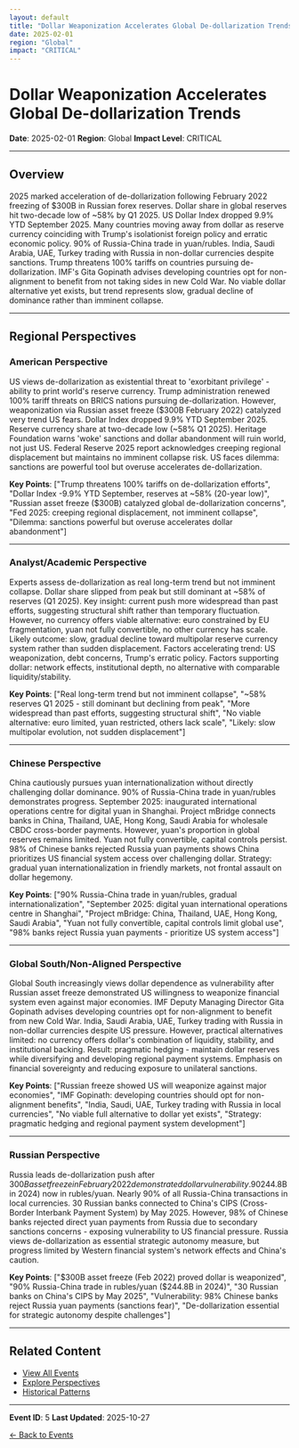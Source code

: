 ```yaml
---
layout: default
title: "Dollar Weaponization Accelerates Global De-dollarization Trends"
date: 2025-02-01
region: "Global"
impact: "CRITICAL"
---
```


# Dollar Weaponization Accelerates Global De-dollarization Trends

**Date**: 2025-02-01
**Region**: Global
**Impact Level**: CRITICAL

---

## Overview

2025 marked acceleration of de-dollarization following February 2022 freezing of $300B in Russian forex reserves. Dollar share in global reserves hit two-decade low of ~58% by Q1 2025. US Dollar Index dropped 9.9% YTD September 2025. Many countries moving away from dollar as reserve currency coinciding with Trump's isolationist foreign policy and erratic economic policy. 90% of Russia-China trade in yuan/rubles. India, Saudi Arabia, UAE, Turkey trading with Russia in non-dollar currencies despite sanctions. Trump threatens 100% tariffs on countries pursuing de-dollarization. IMF's Gita Gopinath advises developing countries opt for non-alignment to benefit from not taking sides in new Cold War. No viable dollar alternative yet exists, but trend represents slow, gradual decline of dominance rather than imminent collapse.

---

## Regional Perspectives

### American Perspective

US views de-dollarization as existential threat to 'exorbitant privilege' - ability to print world's reserve currency. Trump administration renewed 100% tariff threats on BRICS nations pursuing de-dollarization. However, weaponization via Russian asset freeze ($300B February 2022) catalyzed very trend US fears. Dollar Index dropped 9.9% YTD September 2025. Reserve currency share at two-decade low (~58% Q1 2025). Heritage Foundation warns 'woke' sanctions and dollar abandonment will ruin world, not just US. Federal Reserve 2025 report acknowledges creeping regional displacement but maintains no imminent collapse risk. US faces dilemma: sanctions are powerful tool but overuse accelerates de-dollarization.

**Key Points**: ["Trump threatens 100% tariffs on de-dollarization efforts", "Dollar Index -9.9% YTD September, reserves at ~58% (20-year low)", "Russian asset freeze ($300B) catalyzed global de-dollarization concerns", "Fed 2025: creeping regional displacement, not imminent collapse", "Dilemma: sanctions powerful but overuse accelerates dollar abandonment"]

---

### Analyst/Academic Perspective

Experts assess de-dollarization as real long-term trend but not imminent collapse. Dollar share slipped from peak but still dominant at ~58% of reserves (Q1 2025). Key insight: current push more widespread than past efforts, suggesting structural shift rather than temporary fluctuation. However, no currency offers viable alternative: euro constrained by EU fragmentation, yuan not fully convertible, no other currency has scale. Likely outcome: slow, gradual decline toward multipolar reserve currency system rather than sudden displacement. Factors accelerating trend: US weaponization, debt concerns, Trump's erratic policy. Factors supporting dollar: network effects, institutional depth, no alternative with comparable liquidity/stability.

**Key Points**: ["Real long-term trend but not imminent collapse", "~58% reserves Q1 2025 - still dominant but declining from peak", "More widespread than past efforts, suggesting structural shift", "No viable alternative: euro limited, yuan restricted, others lack scale", "Likely: slow multipolar evolution, not sudden displacement"]

---

### Chinese Perspective

China cautiously pursues yuan internationalization without directly challenging dollar dominance. 90% of Russia-China trade in yuan/rubles demonstrates progress. September 2025: inaugurated international operations centre for digital yuan in Shanghai. Project mBridge connects banks in China, Thailand, UAE, Hong Kong, Saudi Arabia for wholesale CBDC cross-border payments. However, yuan's proportion in global reserves remains limited. Yuan not fully convertible, capital controls persist. 98% of Chinese banks rejected Russia yuan payments shows China prioritizes US financial system access over challenging dollar. Strategy: gradual yuan internationalization in friendly markets, not frontal assault on dollar hegemony.

**Key Points**: ["90% Russia-China trade in yuan/rubles, gradual internationalization", "September 2025: digital yuan international operations centre in Shanghai", "Project mBridge: China, Thailand, UAE, Hong Kong, Saudi Arabia", "Yuan not fully convertible, capital controls limit global use", "98% banks reject Russia yuan payments - prioritize US system access"]

---

### Global South/Non-Aligned Perspective

Global South increasingly views dollar dependence as vulnerability after Russian asset freeze demonstrated US willingness to weaponize financial system even against major economies. IMF Deputy Managing Director Gita Gopinath advises developing countries opt for non-alignment to benefit from new Cold War. India, Saudi Arabia, UAE, Turkey trading with Russia in non-dollar currencies despite US pressure. However, practical alternatives limited: no currency offers dollar's combination of liquidity, stability, and institutional backing. Result: pragmatic hedging - maintain dollar reserves while diversifying and developing regional payment systems. Emphasis on financial sovereignty and reducing exposure to unilateral sanctions.

**Key Points**: ["Russian freeze showed US will weaponize against major economies", "IMF Gopinath: developing countries should opt for non-alignment benefits", "India, Saudi, UAE, Turkey trading with Russia in local currencies", "No viable full alternative to dollar yet exists", "Strategy: pragmatic hedging and regional payment system development"]

---

### Russian Perspective

Russia leads de-dollarization push after $300B asset freeze in February 2022 demonstrated dollar vulnerability. 90% of Russia-China trade ($244.8B in 2024) now in rubles/yuan. Nearly 90% of all Russia-China transactions in local currencies. 30 Russian banks connected to China's CIPS (Cross-Border Interbank Payment System) by May 2025. However, 98% of Chinese banks rejected direct yuan payments from Russia due to secondary sanctions concerns - exposing vulnerability to US financial pressure. Russia views de-dollarization as essential strategic autonomy measure, but progress limited by Western financial system's network effects and China's caution.

**Key Points**: ["$300B asset freeze (Feb 2022) proved dollar is weaponized", "90% Russia-China trade in rubles/yuan ($244.8B in 2024)", "30 Russian banks on China's CIPS by May 2025", "Vulnerability: 98% Chinese banks reject Russia yuan payments (sanctions fear)", "De-dollarization essential for strategic autonomy despite challenges"]

---


## Related Content

- [View All Events](/events/)
- [Explore Perspectives](/perspectives/)
- [Historical Patterns](/historical-patterns/)

---

**Event ID**: 5
**Last Updated**: 2025-10-27

[← Back to Events](/events/)
